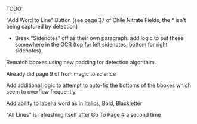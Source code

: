 TODO:

"Add Word to Line" Button (see page 37 of Chile Nitrate Fields, the * isn't being captured by detection)

- Break "Sidenotes" off as their own paragraph.
    add logic to put these somewhere in the OCR (top for left sidenotes, bottom for right sidenotes)


Rematch bboxes using new padding for detection algorithim.

Already did page 9 of from magic to science

Add additional logic to attempt to auto-fix the bottoms of the bboxes which seem to overflow frequently.

Add ability to label a word as in Italics, Bold, Blackletter

"All Lines" is refreshing itself after Go To Page # a second time
